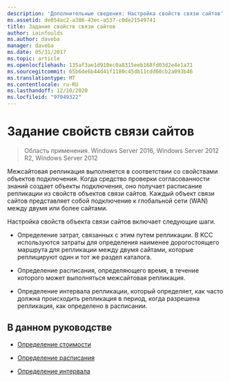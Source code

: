 ```yaml
---
description: 'Дополнительные сведения: Настройка свойств связи сайтов'
ms.assetid: de054ac2-a386-43ec-a537-c0de21549741
title: Задание свойств связи сайтов
author: iainfoulds
ms.author: daveba
manager: daveba
ms.date: 05/31/2017
ms.topic: article
ms.openlocfilehash: 135af3ae1d910ec0a8315eeb168fd03d2e4e1a71
ms.sourcegitcommit: 65b6de6b44d41f1180c45db11cdd60cb2a093b46
ms.translationtype: MT
ms.contentlocale: ru-RU
ms.lasthandoff: 12/10/2020
ms.locfileid: "97049322"
---
```

# <a name="setting-site-link-properties"></a>Задание свойств связи сайтов

>Область применения. Windows Server 2016, Windows Server 2012 R2, Windows Server 2012

Межсайтовая репликация выполняется в соответствии со свойствами объектов подключения. Когда средство проверки согласованности знаний создает объекты подключения, оно получает расписание репликации из свойств объектов связи сайтов. Каждый объект связи сайтов представляет собой подключение к глобальной сети (WAN) между двумя или более сайтами.

Настройка свойств объекта связи сайтов включает следующие шаги.

-   Определение затрат, связанных с этим путем репликации. В KCC используются затраты для определения наименее дорогостоящего маршрута для репликации между двумя сайтами, которые реплицируют один и тот же раздел каталога.

-   Определение расписания, определяющего время, в течение которого может выполняться межсайтовая репликация.

-   Определение интервала репликации, который определяет, как часто должна происходить репликация в период, когда разрешена репликация, как определено в расписании.

## <a name="in-this-guide"></a>В данном руководстве

-   [Определение стоимости](../../ad-ds/plan/Determining-the-Cost.md)

-   [Определение расписания](../../ad-ds/plan/Determining-the-Schedule.md)

-   [Определение интервала](../../ad-ds/plan/Determining-the-Interval.md)




